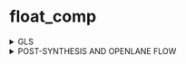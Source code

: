 # float_comp

<details>
   <summary>GLS </summary>


## Pre-Synthesis:
![image](https://github.com/DineshVenkatG/float_comp/assets/99543009/20b6fbc9-373b-4aab-9cc4-fecaf7d5cee5)


![image](https://github.com/DineshVenkatG/float_comp/assets/99543009/577297c9-314c-4467-8418-705cf3998ce4)


![image](https://github.com/DineshVenkatG/float_comp/assets/99543009/602aa7cb-4b2d-421c-937f-682a055861c3)


![image](https://github.com/DineshVenkatG/float_comp/assets/99543009/cb83e1a2-5acc-4af3-b692-505fb45dedf0)


![image](https://github.com/DineshVenkatG/float_comp/assets/99543009/b815fb8b-2261-4605-98a1-42a83c9bf5a5)

abc Results::   

![image](https://github.com/DineshVenkatG/float_comp/assets/99543009/4edf41dd-4f23-482c-87b7-b51aee2607e7)

```show float_comp```

![image](https://github.com/DineshVenkatG/float_comp/assets/99543009/b969761d-f2b3-4726-80f7-1538ad58f79b)


![image](https://github.com/DineshVenkatG/float_comp/assets/99543009/1552cca1-1758-4f3b-98e7-4b3f0b5b643c)

</details>

<details>
    <summary>
        POST-SYNTHESIS AND OPENLANE FLOW
    </summary>
</details>
